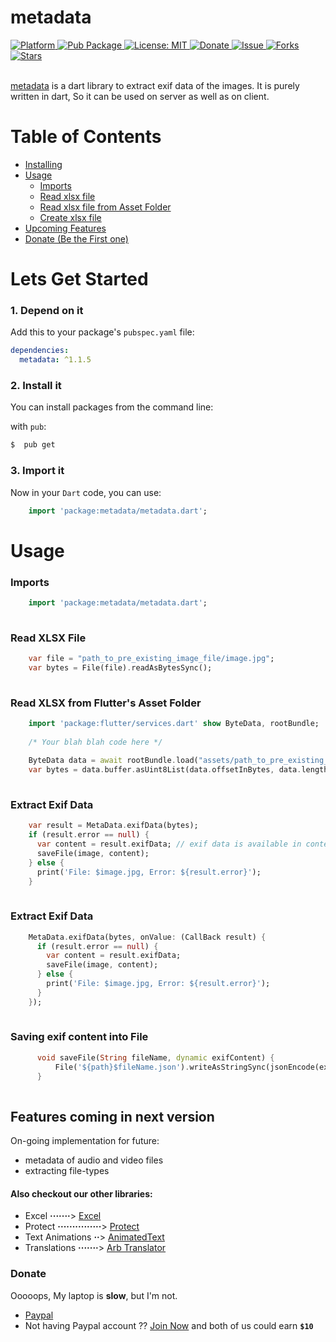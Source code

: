 # metadata
  
  <a href="https://flutter.io">  
    <img src="https://img.shields.io/badge/Platform-Flutter-yellow.svg"  
      alt="Platform" />  
  </a> 
   <a href="https://pub.dartlang.org/packages/metadata">  
    <img src="https://img.shields.io/pub/v/metadata.svg"  
      alt="Pub Package" />  
  </a>
   <a href="https://opensource.org/licenses/MIT">  
    <img src="https://img.shields.io/badge/License-MIT-red.svg"  
      alt="License: MIT" />  
  </a>  
   <a href="https://www.paypal.me/kawal7415">  
    <img src="https://img.shields.io/badge/Donate-PayPal-green.svg"  
      alt="Donate" />  
  </a>
   <a href="https://github.com/justkawal/metadata/issues">  
    <img src="https://img.shields.io/github/issues/justkawal/metadata"  
      alt="Issue" />  
  </a> 
   <a href="https://github.com/justkawal/metadata/network">  
    <img src="https://img.shields.io/github/forks/justkawal/metadata"  
      alt="Forks" />  
  </a> 
   <a href="https://github.com/justkawal/metadata/stargazers">  
    <img src="https://img.shields.io/github/stars/justkawal/metadata"  
      alt="Stars" />  
  </a>
  <br>
  <br>
 
 [metadata](https://www.pub.dev/packages/metadata) is a dart library to extract exif data of the images.
 It is purely written in dart, So it can be used on server as well as on client.



# Table of Contents
  - [Installing](#lets-get-started)
  - [Usage](#usage)
    * [Imports](#imports)
    * [Read xlsx file](#read-xlsx-file)
    * [Read xlsx file from Asset Folder](#read-xlsx-from-flutters-asset-folder)
    * [Create xlsx file](#create-new-xlsx-file)
  - [Upcoming Features](#features-coming-in-next-version)
  - [Donate (Be the First one)](#donate-be-the-first-one)

# Lets Get Started

### 1. Depend on it
Add this to your package's `pubspec.yaml` file:

```yaml
dependencies:
  metadata: ^1.1.5
```

### 2. Install it

You can install packages from the command line:

with `pub`:

```css
$  pub get
```

### 3. Import it

Now in your `Dart` code, you can use: 

````dart
    import 'package:metadata/metadata.dart';
````

# Usage

### Imports

````dart
    import 'package:metadata/metadata.dart';
    
````

### Read XLSX File

````dart
    var file = "path_to_pre_existing_image_file/image.jpg";
    var bytes = File(file).readAsBytesSync();
    
````

### Read XLSX from Flutter's Asset Folder

````dart
    import 'package:flutter/services.dart' show ByteData, rootBundle;
    
    /* Your blah blah code here */
    
    ByteData data = await rootBundle.load("assets/path_to_pre_existing_image_file/image.jpg";);
    var bytes = data.buffer.asUint8List(data.offsetInBytes, data.lengthInBytes);
    
````

### Extract Exif Data
    
````dart
    var result = MetaData.exifData(bytes);
    if (result.error == null) {
      var content = result.exifData; // exif data is available in contents
      saveFile(image, content);
    } else {
      print('File: $image.jpg, Error: ${result.error}');
    }
    
````

### Extract Exif Data
    
````dart
    MetaData.exifData(bytes, onValue: (CallBack result) {
      if (result.error == null) {
        var content = result.exifData;
        saveFile(image, content);
      } else {
        print('File: $image.jpg, Error: ${result.error}');
      }
    });
    
````

   
### Saving exif content into File

````dart
      void saveFile(String fileName, dynamic exifContent) {
          File('${path}$fileName.json').writeAsStringSync(jsonEncode(exifContent));
      }
    
````

## Features coming in next version
On-going implementation for future:
- metadata of audio and video files
- extracting file-types

#### Also checkout our other libraries: 
  - Excel **·······**> [Excel](https://www.github.com/justkawal/excel)
  - Protect **···············**> [Protect](https://www.github.com/justkawal/protect)
  - Text Animations **··**> [AnimatedText](https://www.github.com/justkawal/animated_text)
  - Translations **·······**> [Arb Translator](https://www.github.com/justkawal/arb_translator)

### Donate
Ooooops, My laptop is **slow**, but I'm not.
  - [Paypal](https://www.paypal.me/kawal7415)
  - Not having Paypal account ?? [Join Now](https://www.paypal.com/in/flref?refBy=Pzpaa7qp041602067472432) and both of us could earn **`$10`**
